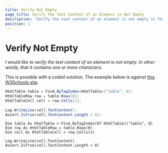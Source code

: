 ```yaml
---
title: Verify Not Empty
page_title: Verify The Text Content of an Element is Not Empty
description: "Verify the text content of an element is not empty in Test Studio test run."
position: 1
---
```

# Verify Not Empty 

*I would like to verify the text content of an element is not empty. In other words, that it contains one or more characters.*

This is possible with a coded solution. The example below is against <a href="http://www.w3schools.com/html/html_tables.asp" target="_blank">this W3Schools site</a>.

```C#
HtmlTable table = Find.ByTagIndex<HtmlTable>("table", 0);
HtmlTableRow row = table.Rows[0];
HtmlTableCell cell = row.Cells[1];
 
Log.WriteLine(cell.TextContent);
Assert.IsTrue(cell.TextContent.Length > 0);
```
```VB
Dim table As HtmlTable = Find.ByTagIndex(Of HtmlTable)("table", 0)
Dim row As HtmlTableRow = table.Rows(0)
Dim cell As HtmlTableCell = row.Cells(1)
 
Log.WriteLine(cell.TextContent)
Assert.IsTrue(cell.TextContent.Length > 0)
```